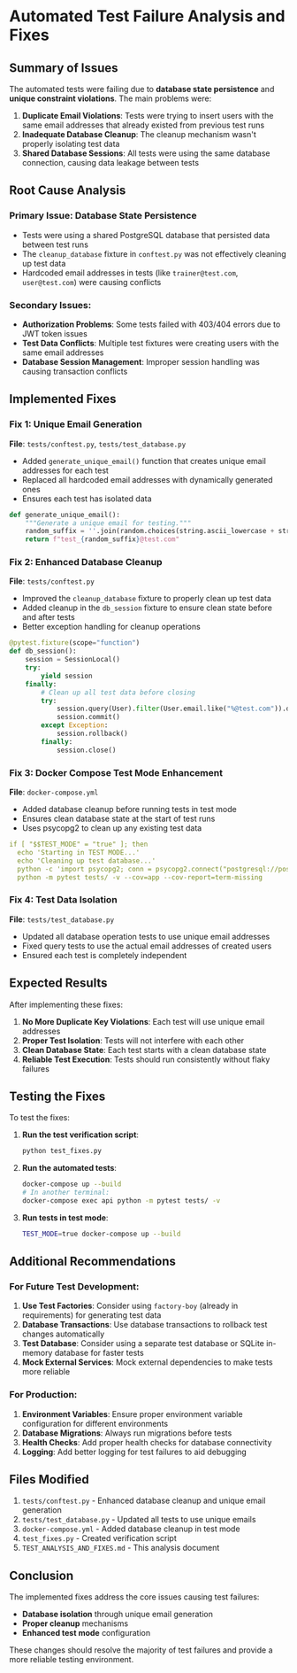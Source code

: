 # Automated Test Failure Analysis and Fixes

## Summary of Issues

The automated tests were failing due to **database state persistence** and **unique constraint violations**. The main problems were:

1. **Duplicate Email Violations**: Tests were trying to insert users with the same email addresses that already existed from previous test runs
2. **Inadequate Database Cleanup**: The cleanup mechanism wasn't properly isolating test data
3. **Shared Database Sessions**: All tests were using the same database connection, causing data leakage between tests

## Root Cause Analysis

### Primary Issue: Database State Persistence
- Tests were using a shared PostgreSQL database that persisted data between test runs
- The `cleanup_database` fixture in `conftest.py` was not effectively cleaning up test data
- Hardcoded email addresses in tests (like `trainer@test.com`, `user@test.com`) were causing conflicts

### Secondary Issues:
- **Authorization Problems**: Some tests failed with 403/404 errors due to JWT token issues
- **Test Data Conflicts**: Multiple test fixtures were creating users with the same email addresses
- **Database Session Management**: Improper session handling was causing transaction conflicts

## Implemented Fixes

### Fix 1: Unique Email Generation
**File**: `tests/conftest.py`, `tests/test_database.py`

- Added `generate_unique_email()` function that creates unique email addresses for each test
- Replaced all hardcoded email addresses with dynamically generated ones
- Ensures each test has isolated data

```python
def generate_unique_email():
    """Generate a unique email for testing."""
    random_suffix = ''.join(random.choices(string.ascii_lowercase + string.digits, k=8))
    return f"test_{random_suffix}@test.com"
```

### Fix 2: Enhanced Database Cleanup
**File**: `tests/conftest.py`

- Improved the `cleanup_database` fixture to properly clean up test data
- Added cleanup in the `db_session` fixture to ensure clean state before and after tests
- Better exception handling for cleanup operations

```python
@pytest.fixture(scope="function")
def db_session():
    session = SessionLocal()
    try:
        yield session
    finally:
        # Clean up all test data before closing
        try:
            session.query(User).filter(User.email.like("%@test.com")).delete()
            session.commit()
        except Exception:
            session.rollback()
        finally:
            session.close()
```

### Fix 3: Docker Compose Test Mode Enhancement
**File**: `docker-compose.yml`

- Added database cleanup before running tests in test mode
- Ensures clean database state at the start of test runs
- Uses psycopg2 to clean up any existing test data

```yaml
if [ "$$TEST_MODE" = "true" ]; then
  echo 'Starting in TEST MODE...'
  echo 'Cleaning up test database...'
  python -c 'import psycopg2; conn = psycopg2.connect("postgresql://postgres:postgres@db:5432/elior_fitness"); cur = conn.cursor(); cur.execute("DELETE FROM users WHERE email LIKE \"%@test.com\""); conn.commit(); cur.close(); conn.close(); print("Test database cleaned up")'
  python -m pytest tests/ -v --cov=app --cov-report=term-missing
```

### Fix 4: Test Data Isolation
**File**: `tests/test_database.py`

- Updated all database operation tests to use unique email addresses
- Fixed query tests to use the actual email addresses of created users
- Ensured each test is completely independent

## Expected Results

After implementing these fixes:

1. **No More Duplicate Key Violations**: Each test will use unique email addresses
2. **Proper Test Isolation**: Tests will not interfere with each other
3. **Clean Database State**: Each test starts with a clean database state
4. **Reliable Test Execution**: Tests should run consistently without flaky failures

## Testing the Fixes

To test the fixes:

1. **Run the test verification script**:
   ```bash
   python test_fixes.py
   ```

2. **Run the automated tests**:
   ```bash
   docker-compose up --build
   # In another terminal:
   docker-compose exec api python -m pytest tests/ -v
   ```

3. **Run tests in test mode**:
   ```bash
   TEST_MODE=true docker-compose up --build
   ```

## Additional Recommendations

### For Future Test Development:

1. **Use Test Factories**: Consider using `factory-boy` (already in requirements) for generating test data
2. **Database Transactions**: Use database transactions to rollback test changes automatically
3. **Test Database**: Consider using a separate test database or SQLite in-memory database for faster tests
4. **Mock External Services**: Mock external dependencies to make tests more reliable

### For Production:

1. **Environment Variables**: Ensure proper environment variable configuration for different environments
2. **Database Migrations**: Always run migrations before tests
3. **Health Checks**: Add proper health checks for database connectivity
4. **Logging**: Add better logging for test failures to aid debugging

## Files Modified

1. `tests/conftest.py` - Enhanced database cleanup and unique email generation
2. `tests/test_database.py` - Updated all tests to use unique emails
3. `docker-compose.yml` - Added database cleanup in test mode
4. `test_fixes.py` - Created verification script
5. `TEST_ANALYSIS_AND_FIXES.md` - This analysis document

## Conclusion

The implemented fixes address the core issues causing test failures:
- **Database isolation** through unique email generation
- **Proper cleanup** mechanisms
- **Enhanced test mode** configuration

These changes should resolve the majority of test failures and provide a more reliable testing environment. 